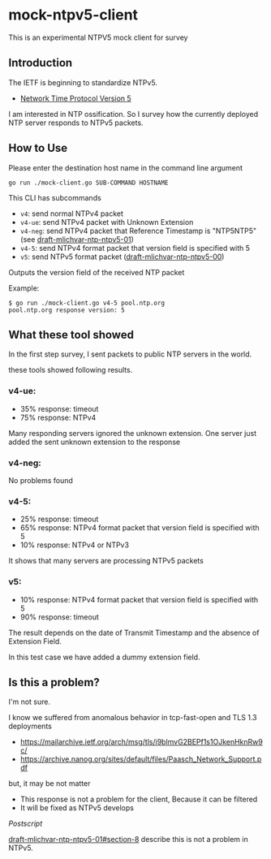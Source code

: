 # mock-ntpv5-client
This is an experimental NTPV5 mock client for survey

## Introduction
The IETF is beginning to standardize NTPv5.

- [Network Time Protocol Version 5](https://tools.ietf.org/html/draft-mlichvar-ntp-ntpv5-00)

I am interested in NTP ossification. So I survey how the currently deployed NTP server responds to NTPv5 packets.

## How to Use
Please enter the destination host name in the command line argument

```
go run ./mock-client.go SUB-COMMAND HOSTNAME
```

This CLI has subcommands
- `v4`: send normal NTPv4 packet
- `v4-ue`: send NTPv4 packet with Unknown Extension
- `v4-neg`: send NTPv4 packet that Reference Timestamp is "NTP5NTP5" (see [draft-mlichvar-ntp-ntpv5-01](https://tools.ietf.org/html/draft-mlichvar-ntp-ntpv5-01))
- `v4-5`: send NTPv4 format packet that version field is specified with 5
- `v5`: send NTPv5 format packet ([draft-mlichvar-ntp-ntpv5-00](https://tools.ietf.org/html/draft-mlichvar-ntp-ntpv5-00))

Outputs the version field of the received NTP packet

Example:
```
$ go run ./mock-client.go v4-5 pool.ntp.org
pool.ntp.org response version: 5
```

## What these tool showed
In the first step survey, I sent packets to public NTP servers in the world.

these tools showed following results.

### v4-ue: 
- 35% response: timeout
- 75% response: NTPv4

Many responding servers ignored the unknown extension.
One server just added the sent unknown extension to the response

### v4-neg: 
No problems found

### v4-5: 
- 25% response: timeout
- 65% response: NTPv4 format packet that version field is specified with 5
- 10% response: NTPv4 or NTPv3

It shows that many servers are processing NTPv5 packets

### v5:
- 10% response: NTPv4 format packet that version field is specified with 5
- 90% response: timeout

The result depends on the date of Transmit Timestamp and the absence of Extension Field.

In this test case we have added a dummy extension field.

## Is this a problem?
I'm not sure.

I know we suffered from anomalous behavior in tcp-fast-open and TLS 1.3 deployments
- https://mailarchive.ietf.org/arch/msg/tls/i9blmvG2BEPf1s1OJkenHknRw9c/
- https://archive.nanog.org/sites/default/files/Paasch_Network_Support.pdf

but, it may be not matter
- This response is not a problem for the client, Because it can be filtered
- It will be fixed as NTPv5 develops

*Postscript*

[draft-mlichvar-ntp-ntpv5-01#section-8](https://tools.ietf.org/html/draft-mlichvar-ntp-ntpv5-01#section-8) describe this is not a problem in NTPv5.

